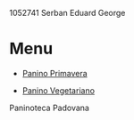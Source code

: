 1052741 Serban Eduard George
# Menu

- [Panino Primavera](primavera.md)

- [Panino Vegetariano](vegetariano.md)

Paninoteca Padovana
